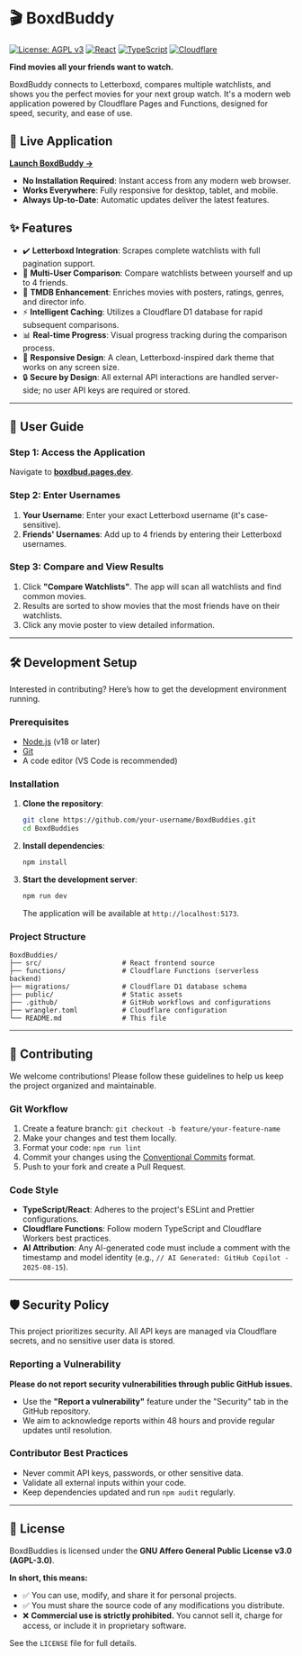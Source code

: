 # 🎬 BoxdBuddy

[![License: AGPL v3](https://img.shields.io/badge/License-AGPL_v3-blue.svg)](https://www.gnu.org/licenses/agpl-3.0)
[![React](https://img.shields.io/badge/React-18-blue)](https://reactjs.org/)
[![TypeScript](https://img.shields.io/badge/TypeScript-5.0-blue)](https://www.typescriptlang.org/)
[![Cloudflare](https://img.shields.io/badge/Cloudflare-Pages-orange)](https://pages.cloudflare.com/)

**Find movies all your friends want to watch.**

BoxdBuddy connects to Letterboxd, compares multiple watchlists, and shows you the perfect movies for your next group watch. It's a modern web application powered by Cloudflare Pages and Functions, designed for speed, security, and ease of use.

## 🚀 Live Application

**[Launch BoxdBuddy →](https://boxdbud.pages.dev)**

- **No Installation Required**: Instant access from any modern web browser.
- **Works Everywhere**: Fully responsive for desktop, tablet, and mobile.
- **Always Up-to-Date**: Automatic updates deliver the latest features.

## ✨ Features

- ✔️ **Letterboxd Integration**: Scrapes complete watchlists with full pagination support.
- 👥 **Multi-User Comparison**: Compare watchlists between yourself and up to 4 friends.
- 🚀 **TMDB Enhancement**: Enriches movies with posters, ratings, genres, and director info.
- ⚡ **Intelligent Caching**: Utilizes a Cloudflare D1 database for rapid subsequent comparisons.
- 📊 **Real-time Progress**: Visual progress tracking during the comparison process.
- 🎨 **Responsive Design**: A clean, Letterboxd-inspired dark theme that works on any screen size.
- 🔒 **Secure by Design**: All external API interactions are handled server-side; no user API keys are required or stored.

---

## 📖 User Guide

### Step 1: Access the Application

Navigate to **[boxdbud.pages.dev](https://boxdbud.pages.dev)**.

### Step 2: Enter Usernames

1.  **Your Username**: Enter your exact Letterboxd username (it's case-sensitive).
2.  **Friends' Usernames**: Add up to 4 friends by entering their Letterboxd usernames.

### Step 3: Compare and View Results

1.  Click **"Compare Watchlists"**. The app will scan all watchlists and find common movies.
2.  Results are sorted to show movies that the most friends have on their watchlists.
3.  Click any movie poster to view detailed information.

---

## 🛠️ Development Setup

Interested in contributing? Here’s how to get the development environment running.

### Prerequisites

- [Node.js](https://nodejs.org/) (v18 or later)
- [Git](https://git-scm.com/)
- A code editor (VS Code is recommended)

### Installation

1.  **Clone the repository**:

    ```bash
    git clone https://github.com/your-username/BoxdBuddies.git
    cd BoxdBuddies
    ```

2.  **Install dependencies**:

    ```bash
    npm install
    ```

3.  **Start the development server**:
    ```bash
    npm run dev
    ```
    The application will be available at `http://localhost:5173`.

### Project Structure

```text
BoxdBuddies/
├── src/                    # React frontend source
├── functions/              # Cloudflare Functions (serverless backend)
├── migrations/             # Cloudflare D1 database schema
├── public/                 # Static assets
├── .github/                # GitHub workflows and configurations
├── wrangler.toml           # Cloudflare configuration
└── README.md               # This file
```

---

## 🤝 Contributing

We welcome contributions! Please follow these guidelines to help us keep the project organized and maintainable.

### Git Workflow

1.  Create a feature branch: `git checkout -b feature/your-feature-name`
2.  Make your changes and test them locally.
3.  Format your code: `npm run lint`
4.  Commit your changes using the [Conventional Commits](https://www.conventionalcommits.org/) format.
5.  Push to your fork and create a Pull Request.

### Code Style

- **TypeScript/React**: Adheres to the project's ESLint and Prettier configurations.
- **Cloudflare Functions**: Follow modern TypeScript and Cloudflare Workers best practices.
- **AI Attribution**: Any AI-generated code must include a comment with the timestamp and model identity (e.g., `// AI Generated: GitHub Copilot - 2025-08-15`).

---

## 🛡️ Security Policy

This project prioritizes security. All API keys are managed via Cloudflare secrets, and no sensitive user data is stored.

### Reporting a Vulnerability

**Please do not report security vulnerabilities through public GitHub issues.**

- Use the **"Report a vulnerability"** feature under the "Security" tab in the GitHub repository.
- We aim to acknowledge reports within 48 hours and provide regular updates until resolution.

### Contributor Best Practices

- Never commit API keys, passwords, or other sensitive data.
- Validate all external inputs within your code.
- Keep dependencies updated and run `npm audit` regularly.

---

## 📄 License

BoxdBuddies is licensed under the **GNU Affero General Public License v3.0 (AGPL-3.0)**.

**In short, this means:**

- ✅ You can use, modify, and share it for personal projects.
- ✅ You must share the source code of any modifications you distribute.
- ❌ **Commercial use is strictly prohibited.** You cannot sell it, charge for access, or include it in proprietary software.

See the `LICENSE` file for full details.
